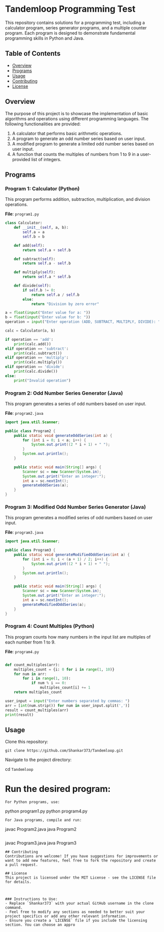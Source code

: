 # Tandemloop Programming Test

This repository contains solutions for a programming test, including a calculator program, series generator programs, and a multiple counter program. Each program is designed to demonstrate fundamental programming skills in Python and Java.

## Table of Contents

- [Overview](#overview)
- [Programs](#programs)
- [Usage](#usage)
- [Contributing](#contributing)
- [License](#license)

## Overview

The purpose of this project is to showcase the implementation of basic algorithms and operations using different programming languages. The following functionalities are provided:

1. A calculator that performs basic arithmetic operations.
2. A program to generate an odd number series based on user input.
3. A modified program to generate a limited odd number series based on user input.
4. A function that counts the multiples of numbers from 1 to 9 in a user-provided list of integers.

## Programs

### Program 1: Calculator (Python)

This program performs addition, subtraction, multiplication, and division operations.

**File**: `program1.py`

```python
class Calculator:
    def __init__(self, a, b):
        self.a = a
        self.b = b

    def add(self):
        return self.a + self.b

    def subtract(self):
        return self.a - self.b

    def multiply(self):
        return self.a * self.b

    def divide(self):
        if self.b != 0:
            return self.a / self.b
        else:
            return "Division by zero error"

a = float(input("Enter value for a: "))
b = float(input("Enter value for b: "))
operation = input("Enter operation (ADD, SUBTRACT, MULTIPLY, DIVIDE): ").lower()

calc = Calculator(a, b)

if operation == 'add':
    print(calc.add())
elif operation == 'subtract':
    print(calc.subtract())
elif operation == 'multiply':
    print(calc.multiply())
elif operation == 'divide':
    print(calc.divide())
else:
    print("Invalid operation")
```

### Program 2: Odd Number Series Generator (Java)
This program generates a series of odd numbers based on user input.

**File**: `program2.java`


```java
import java.util.Scanner;

public class Program2 {
    public static void generateOddSeries(int a) {
        for (int i = 0; i < a; i++) {
            System.out.print((2 * i + 1) + " ");
        }
        System.out.println();
    }

    public static void main(String[] args) {
        Scanner sc = new Scanner(System.in);
        System.out.print("Enter an integer:");
        int a = sc.nextInt();
        generateOddSeries(a);
    }
}

```

### Program 3: Modified Odd Number Series Generator (Java)
This program generates a modified series of odd numbers based on user input.


**File**: `program3.java`

```java
import java.util.Scanner;

public class Program3 {
    public static void generateModifiedOddSeries(int a) {
        for (int i = 0; i < (a + 1) / 2; i++) {
            System.out.print((2 * i + 1) + " ");
        }
        System.out.println();
    }

    public static void main(String[] args) {
        Scanner sc = new Scanner(System.in);
        System.out.print("Enter an integer:");
        int a = sc.nextInt();
        generateModifiedOddSeries(a);
    }
}
```
### Program 4: Count Multiples (Python)
This program counts how many numbers in the input list are multiples of each number from 1 to 9.

**File**: `program4.py`

```python

def count_multiples(arr):
    multiples_count = {i: 0 for i in range(1, 10)}
    for num in arr:
        for i in range(1, 10):
            if num % i == 0:
                multiples_count[i] += 1
    return multiples_count

user_input = input("Enter numbers separated by commas: ")
arr = [int(num.strip()) for num in user_input.split(',')]
result = count_multiples(arr)
print(result)
```

## Usage
Clone this repository:


```
git clone https://github.com/Shankar373/Tandemloop.git
```
Navigate to the project directory:

cd ```Tandemloop```
# Run the desired program:
```
For Python programs, use:
```
python program1.py
python program4.py
```
For Java programs, compile and run:
```
javac Program2.java
java Program2
```
```
javac Program3.java
java Program3
```
## Contributing
Contributions are welcome! If you have suggestions for improvements or want to add new features, feel free to fork the repository and create a pull request.

## License
This project is licensed under the MIT License - see the LICENSE file for details.



### Instructions to Use:
- Replace `Shankar373` with your actual GitHub username in the clone command.
- Feel free to modify any sections as needed to better suit your project specifics or add any other relevant information. 
- Ensure you create a `LICENSE` file if you include the licensing section. You can choose an appro
